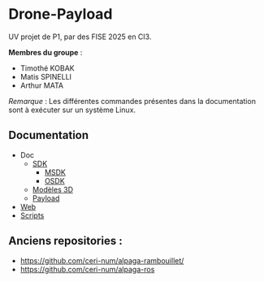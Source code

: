 # Drone-Payload
UV projet de P1, par des FISE 2025 en CI3.

**Membres du groupe** :
- Timothé KOBAK
- Matis SPINELLI
- Arthur MATA

*Remarque* : Les différentes commandes présentes dans la documentation sont à exécuter sur un système Linux.

## Documentation
- Doc
  - [SDK](doc/SDK.md)
    - [MSDK](doc/SDK/MSDK.md)
    - [OSDK](doc/SDK/OSDK.md)
  - [Modèles 3D](doc/3D.md)
  - [Payload](doc/Payload.md)
- [Web](web/README.md)
- [Scripts](scripts/README.md)

## Anciens repositories :
- https://github.com/ceri-num/alpaga-rambouillet/
- https://github.com/ceri-num/alpaga-ros